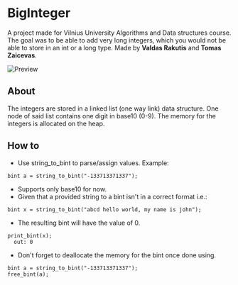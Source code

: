 # BigInteger
A project made for Vilnius University Algorithms and Data structures course.
The goal was to be able to add very long integers, which you would not be able to store in an int or a long type.
Made by **Valdas Rakutis** and **Tomas Zaicevas**.

![Preview](http://www.imageurl.ir/images/97980846007353350555.png)

## About
The integers are stored in a linked list (one way link) data structure.
One node of said list contains one digit in base10 (0-9).
The memory for the integers is allocated on the heap.

## How to
* Use string_to_bint to parse/assign values. Example:
```
bint a = string_to_bint("-133713371337");
```
* Supports only base10 for now.
* Given that a provided string to a bint isn't in a correct format i.e.:
```
bint x = string_to_bint("abcd hello world, my name is john");
```
* The resulting bint will have the value of 0.
```
print_bint(x);
  out: 0
```
* Don't forget to deallocate the memory for the bint once done using.
```
bint a = string_to_bint("-133713371337");
free_bint(a);
```
